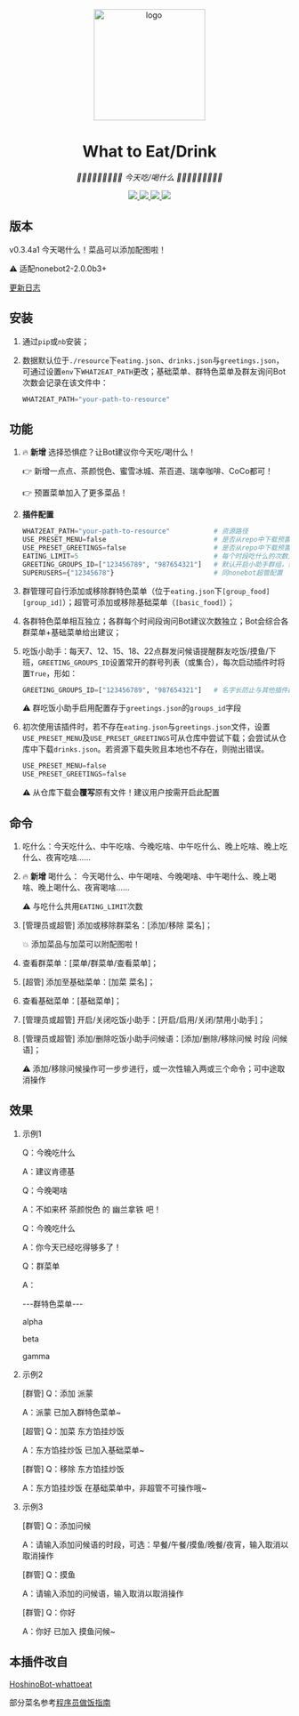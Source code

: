 <div align="center">
    <img width="200" src="starving_logo.gif" alt="logo">

# What to Eat/Drink

<!-- prettier-ignore-start -->
<!-- markdownlint-disable-next-line MD036 -->
_🧃🧋🍔🌮🍜🍮🍣🍻🍩 今天吃/喝什么 🍩🍻🍣🍮🍜🌮🍔🧋🧃_
<!-- prettier-ignore-end -->

</div>

<p align="center">
  
  <a href="https://github.com/MinatoAquaCrews/nonebot_plugin_what2eat/blob/beta/LICENSE">
    <img src="https://img.shields.io/github/license/MinatoAquaCrews/nonebot_plugin_what2eat?color=blue">
  </a>
  
  <a href="https://github.com/nonebot/nonebot2">
    <img src="https://img.shields.io/badge/nonebot2-2.0.0b3+-green">
  </a>
  
  <a href="https://github.com/MinatoAquaCrews/nonebot_plugin_what2eat/releases/tag/v0.3.4a1">
    <img src="https://img.shields.io/github/v/release/MinatoAquaCrews/nonebot_plugin_what2eat?color=orange&include_prereleases">
  </a>

  <a href="https://www.codefactor.io/repository/github/MinatoAquaCrews/nonebot_plugin_what2eat">
    <img src="https://img.shields.io/codefactor/grade/github/MinatoAquaCrews/nonebot_plugin_what2eat/beta?color=red">
  </a>
  
</p>

## 版本

v0.3.4a1 今天喝什么！菜品可以添加配图啦！

⚠ 适配nonebot2-2.0.0b3+

[更新日志](https://github.com/MinatoAquaCrews/nonebot_plugin_what2eat/releases/tag/v0.3.4a1)

## 安装

1. 通过`pip`或`nb`安装；

2. 数据默认位于`./resource`下`eating.json`、`drinks.json`与`greetings.json`，可通过设置`env`下`WHAT2EAT_PATH`更改；基础菜单、群特色菜单及群友询问Bot次数会记录在该文件中：

    ```python
    WHAT2EAT_PATH="your-path-to-resource"
    ```

## 功能

1. 🔥 **新增** 选择恐惧症？让Bot建议你今天吃/喝什么！

    👉 新增一点点、茶颜悦色、蜜雪冰城、茶百道、瑞幸咖啡、CoCo都可！

    👉 预置菜单加入了更多菜品！

2. **插件配置**

    ``` python
    WHAT2EAT_PATH="your-path-to-resource"			# 资源路径
    USE_PRESET_MENU=false							# 是否从repo中下载预置基础菜单，默认为False，请注意会覆盖原有的文件！
    USE_PRESET_GREETINGS=false                    	# 是否从repo中下载预置问候语，默认为False
    EATING_LIMIT=5									# 每个时段吃什么的次数上限，默认5次；每日6点、11点、17点、22点自动刷新
    GREETING_GROUPS_ID=["123456789", "987654321"]	# 默认开启小助手群组，或{"123456789", "987654321"}
    SUPERUSERS={"12345678"}							# 同nonebot超管配置
    ```

3. 群管理可自行添加或移除群特色菜单（位于`eating.json`下`[group_food][group_id]`）；超管可添加或移除基础菜单（`[basic_food]`）；

4. 各群特色菜单相互独立；各群每个时间段询问Bot建议次数独立；Bot会综合各群菜单+基础菜单给出建议；

5. 吃饭小助手：每天7、12、15、18、22点群发问候语提醒群友吃饭/摸鱼/下班，`GREETING_GROUPS_ID`设置常开的群号列表（或集合），每次启动插件时将置`True`，形如：

    ```python
    GREETING_GROUPS_ID=["123456789", "987654321"]	# 名字长防止与其他插件配置名相同
    ```

    ⚠ 群吃饭小助手启用配置存于`greetings.json`的`groups_id`字段

6. 初次使用该插件时，若不存在`eating.json`与`greetings.json`文件，设置`USE_PRESET_MENU`及`USE_PRESET_GREETINGS`可从仓库中尝试下载；会尝试从仓库中下载`drinks.json`。若资源下载失败且本地也不存在，则抛出错误。

    ```python
    USE_PRESET_MENU=false
    USE_PRESET_GREETINGS=false
    ```

    ⚠ 从仓库下载会**覆写**原有文件！建议用户按需开启此配置

## 命令

1. 吃什么：今天吃什么、中午吃啥、今晚吃啥、中午吃什么、晚上吃啥、晚上吃什么、夜宵吃啥……

2. 🔥 **新增** 喝什么： 今天喝什么、中午喝啥、今晚喝啥、中午喝什么、晚上喝啥、晚上喝什么、夜宵喝啥……

    ⚠ 与吃什么共用`EATING_LIMIT`次数

3. [管理员或超管] 添加或移除群菜名：[添加/移除 菜名]；

    💥 添加菜品与加菜可以附配图啦！

4. 查看群菜单：[菜单/群菜单/查看菜单]；

5. [超管] 添加至基础菜单：[加菜 菜名]；

6. 查看基础菜单：[基础菜单]；

7. [管理员或超管] 开启/关闭吃饭小助手：[开启/启用/关闭/禁用小助手]；

8. [管理员或超管] 添加/删除吃饭小助手问候语：[添加/删除/移除问候 时段 问候语]；

    ⚠ 添加/移除问候操作可一步步进行，或一次性输入两或三个命令；可中途取消操作

## 效果

1. 示例1

    Q：今晚吃什么

    A：建议肯德基

    Q：今晚喝啥

    A：不如来杯 茶颜悦色 的 幽兰拿铁 吧！

    Q：今晚吃什么

    A：你今天已经吃得够多了！

    Q：群菜单

    A：

    ---群特色菜单---

    alpha

    beta

    gamma

2. 示例2

    [群管] Q：添加 派蒙

    A：派蒙 已加入群特色菜单~

    [超管] Q：加菜 东方馅挂炒饭

    A：东方馅挂炒饭 已加入基础菜单~

    [群管] Q：移除 东方馅挂炒饭

    A：东方馅挂炒饭 在基础菜单中，非超管不可操作哦~

3. 示例3

    [群管] Q：添加问候

    A：请输入添加问候语的时段，可选：早餐/午餐/摸鱼/晚餐/夜宵，输入取消以取消操作

    [群管] Q：摸鱼

    A：请输入添加的问候语，输入取消以取消操作

    [群管] Q：你好

    A：你好 已加入 摸鱼问候~

## 本插件改自

[HoshinoBot-whattoeat](https://github.com/pcrbot/whattoeat)

部分菜名参考[程序员做饭指南](https://github.com/Anduin2017/HowToCook)